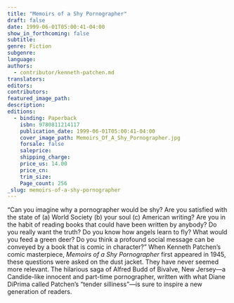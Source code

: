 ```yaml
---
title: "Memoirs of a Shy Pornographer"
draft: false
date: 1999-06-01T05:00:41-04:00
show_in_forthcoming: false
subtitle:
genre: Fiction
subgenre:
language:
authors:
  - contributor/kenneth-patchen.md
translators:
editors:
contributors:
featured_image_path:
description:
editions:
  - binding: Paperback
    isbn: 9780811214117
    publication_date: 1999-06-01T05:00:41-04:00
    cover_image_path: Memoirs_Of_A_Shy_Pornographer.jpg
    forsale: false
    saleprice:
    shipping_charge:
    price_us: 14.00
    price_cn:
    trim_size:
    Page_count: 256
_slug: memoirs-of-a-shy-pornographer
---
```


“Can you imagine why a pornographer would be shy? Are you satisfied with the state of (a) World Society (b) your soul (c) American writing? Are you in the habit of reading books that could have been written by anybody? Do you really want the truth? Do you know how angels learn to fly? What would you feed a green deer? Do you think a profound social message can be conveyed by a book that is comic in character?” When Kenneth Patchen’s comic masterpiece, _Memoirs of a Shy Pornographer_ first appeared in 1945, these questions were asked on the dust jacket. They have never seemed more relevant. The hilarious saga of Alfred Budd of Bivalve, New Jersey—a Candide-like innocent and part-time pornographer, written with what Diane DiPrima called Patchen’s “tender silliness”—is sure to inspire a new generation of readers.

